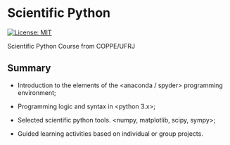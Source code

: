 # Scientific Python
[![License: MIT](https://img.shields.io/badge/License-MIT-yellow.svg)](https://opensource.org/licenses/MIT)

Scientific Python Course from COPPE/UFRJ

## Summary

- Introduction to the elements of the <anaconda / spyder> programming environment;

- Programming logic and syntax in <python 3.x>;

- Selected scientific python tools. <numpy, matplotlib, scipy, sympy>;

- Guided learning activities based on individual or group projects.
